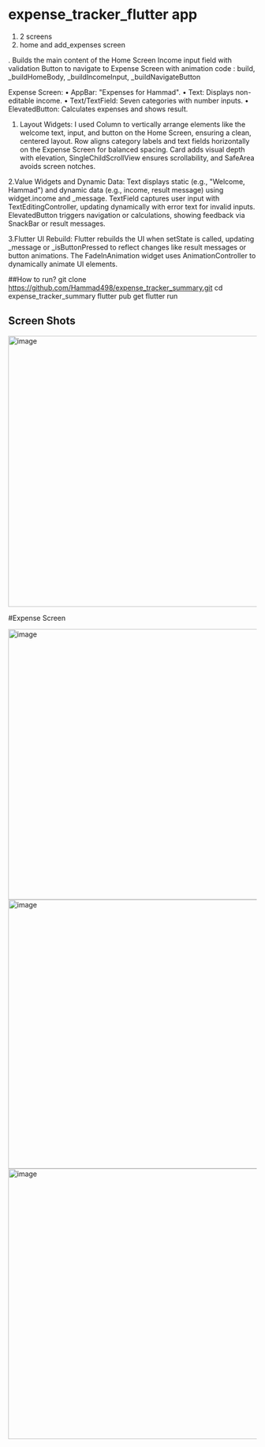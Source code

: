 # expense_tracker_flutter app

1. 2 screens
2. home and add_expenses screen
  
. Builds the main content of the Home Screen
 Income input field with validation
 Button to navigate to Expense Screen with animation
 code :  build, _buildHomeBody, _buildIncomeInput, _buildNavigateButton

  Expense Screen: 
•	AppBar: "Expenses for Hammad".
•	Text: Displays non-editable income.
•	Text/TextField: Seven categories with number inputs.
•	ElevatedButton: Calculates expenses and shows result.

1. Layout Widgets: 
I used Column to vertically arrange elements like the welcome text, input, and button on the Home Screen, ensuring a clean, centered layout. Row aligns category labels and text fields horizontally on the Expense Screen for balanced spacing. Card adds visual depth with elevation, SingleChildScrollView ensures scrollability, and SafeArea avoids screen notches.

2.Value Widgets and Dynamic Data: 
Text displays static (e.g., "Welcome, Hammad") and dynamic data (e.g., income, result message) using widget.income and _message. TextField captures user input with TextEditingController, updating dynamically with error text for invalid inputs. ElevatedButton triggers navigation or calculations, showing feedback via SnackBar or result messages.

3.Flutter UI Rebuild: 
Flutter rebuilds the UI when setState is called, updating _message or _isButtonPressed to reflect changes like result messages or button animations. The FadeInAnimation widget uses AnimationController to dynamically animate UI elements.



##How to run?
git clone https://github.com/Hammad498/expense_tracker_summary.git
cd expense_tracker_summary
flutter pub get
flutter run






## Screen Shots

<img width="975" height="549" alt="image" src="https://github.com/user-attachments/assets/d0e5d85a-69cf-44ba-93ff-ecc2b77b4c16" />

#Expense Screen

<img width="975" height="548" alt="image" src="https://github.com/user-attachments/assets/2159e0da-672d-4a98-a962-f09c16da653f" />
<img width="975" height="545" alt="image" src="https://github.com/user-attachments/assets/b975296b-31a8-400b-baa7-f8ca828adb2d" />

<img width="975" height="548" alt="image" src="https://github.com/user-attachments/assets/d6c0e8e5-35b3-45bc-9c4e-405432467e2e" />









